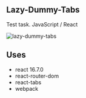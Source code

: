 ## Lazy-Dummy-Tabs
Test task. JavaScript / React

<img src="http://92.244.122.21:7654/lazy-dummy-tags2.gif" alt="lazy-dummy-tabs">

## Uses

* react 16.7.0
* react-router-dom
* react-tabs
* webpack
